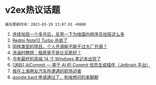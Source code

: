 # v2ex热议话题

`最后更新时间：2023-03-29 13:07:01 +0800`

1. [连续加班一个多月后，反思一下为啥国内程序员加班这么多](https://www.v2ex.com/t/927862)
1. [Redmi Note12 Turbo 杀疯了](https://www.v2ex.com/t/927951)
1. [同样类型的项目，个人开源能不能干过大厂开源？](https://www.v2ex.com/t/927837)
1. [洗澡时瞎想：租房是不是比买房好？](https://www.v2ex.com/t/927920)
1. [今年最好的高端 14 寸 Windows 笔记本出现了](https://www.v2ex.com/t/928002)
1. [[送码] AiCommit — 基于 AI 的 Commit 信息生成插件（Jetbrain 平台）](https://www.v2ex.com/t/928027)
1. [我在上海用友汽车所遭遇的职场迫害](https://www.v2ex.com/t/928067)
1. [google bard 申请通过了，有啥想问的来聊聊](https://www.v2ex.com/t/927868)

